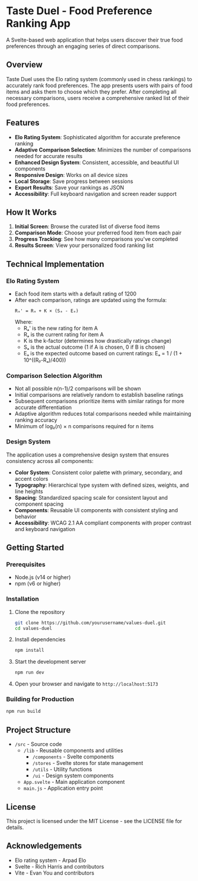 # Taste Duel - Food Preference Ranking App

A Svelte-based web application that helps users discover their true food preferences through an engaging series of direct comparisons.

## Overview

Taste Duel uses the Elo rating system (commonly used in chess rankings) to accurately rank food preferences. The app presents users with pairs of food items and asks them to choose which they prefer. After completing all necessary comparisons, users receive a comprehensive ranked list of their food preferences.

## Features

- **Elo Rating System**: Sophisticated algorithm for accurate preference ranking
- **Adaptive Comparison Selection**: Minimizes the number of comparisons needed for accurate results
- **Enhanced Design System**: Consistent, accessible, and beautiful UI components
- **Responsive Design**: Works on all device sizes
- **Local Storage**: Save progress between sessions
- **Export Results**: Save your rankings as JSON
- **Accessibility**: Full keyboard navigation and screen reader support

## How It Works

1. **Initial Screen**: Browse the curated list of diverse food items
2. **Comparison Mode**: Choose your preferred food item from each pair
3. **Progress Tracking**: See how many comparisons you've completed
4. **Results Screen**: View your personalized food ranking list

## Technical Implementation

### Elo Rating System

- Each food item starts with a default rating of 1200
- After each comparison, ratings are updated using the formula:
  ```
  Rₐ' = Rₐ + K × (Sₐ - Eₐ)
  ```
  Where:
  - Rₐ' is the new rating for item A
  - Rₐ is the current rating for item A
  - K is the k-factor (determines how drastically ratings change)
  - Sₐ is the actual outcome (1 if A is chosen, 0 if B is chosen)
  - Eₐ is the expected outcome based on current ratings: Eₐ = 1 / (1 + 10^((Rᵦ-Rₐ)/400))

### Comparison Selection Algorithm

- Not all possible n(n-1)/2 comparisons will be shown
- Initial comparisons are relatively random to establish baseline ratings
- Subsequent comparisons prioritize items with similar ratings for more accurate differentiation
- Adaptive algorithm reduces total comparisons needed while maintaining ranking accuracy
- Minimum of log₂(n) × n comparisons required for n items

### Design System

The application uses a comprehensive design system that ensures consistency across all components:

- **Color System**: Consistent color palette with primary, secondary, and accent colors
- **Typography**: Hierarchical type system with defined sizes, weights, and line heights
- **Spacing**: Standardized spacing scale for consistent layout and component spacing
- **Components**: Reusable UI components with consistent styling and behavior
- **Accessibility**: WCAG 2.1 AA compliant components with proper contrast and keyboard navigation

## Getting Started

### Prerequisites

- Node.js (v14 or higher)
- npm (v6 or higher)

### Installation

1. Clone the repository
   ```bash
   git clone https://github.com/yourusername/values-duel.git
   cd values-duel
   ```

2. Install dependencies
   ```bash
   npm install
   ```

3. Start the development server
   ```bash
   npm run dev
   ```

4. Open your browser and navigate to `http://localhost:5173`

### Building for Production

```bash
npm run build
```

## Project Structure

- `/src` - Source code
  - `/lib` - Reusable components and utilities
    - `/components` - Svelte components
    - `/stores` - Svelte stores for state management
    - `/utils` - Utility functions
    - `/ui` - Design system components
  - `App.svelte` - Main application component
  - `main.js` - Application entry point

## License

This project is licensed under the MIT License - see the LICENSE file for details.

## Acknowledgements

- Elo rating system - Arpad Elo
- Svelte - Rich Harris and contributors
- Vite - Evan You and contributors
